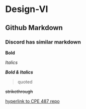 # Design-VI

## Github Markdown
### Discord has similar markdown
**Bold**

*Italics*

***Bold & Italics***

> quoted
> 
~~strikethrough~~

[hyperlink to CPE 487 repo](https://github.com/Jonathan-Cho/CPE-487/)
